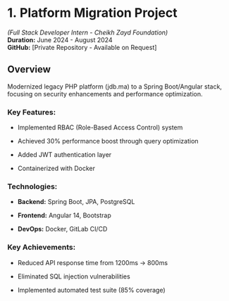 # 1. **Platform Migration Project**

_(Full Stack Developer Intern - Cheikh Zayd Foundation)_  
**Duration:** June 2024 - August 2024  
**GitHub:** [Private Repository - Available on Request]

## Overview

Modernized legacy PHP platform (jdb.ma) to a Spring Boot/Angular stack, focusing on security enhancements and performance optimization.

### Key Features:

- Implemented RBAC (Role-Based Access Control) system
    
- Achieved 30% performance boost through query optimization
    
- Added JWT authentication layer
    
- Containerized with Docker
    

### Technologies:

- **Backend:** Spring Boot, JPA, PostgreSQL
    
- **Frontend:** Angular 14, Bootstrap
    
- **DevOps:** Docker, GitLab CI/CD
    

### Key Achievements:

- Reduced API response time from 1200ms → 800ms
    
- Eliminated SQL injection vulnerabilities
    
- Implemented automated test suite (85% coverage)
